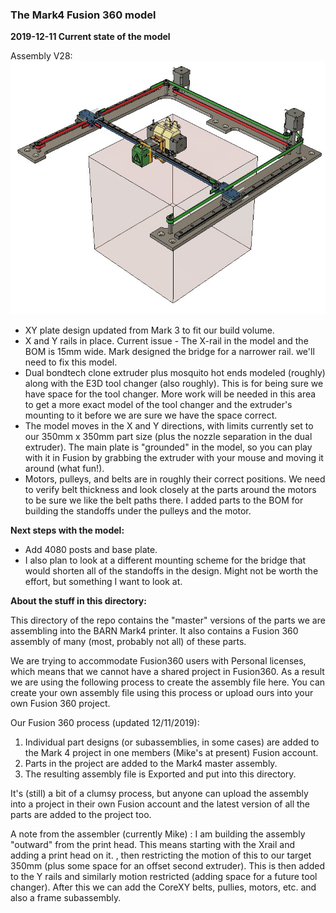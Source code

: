 ### The Mark4 Fusion 360 model

**2019-12-11 Current state of the model**

Assembly V28:
![Assembly, Mark4 printer v23](https://github.com/BainbridgeArtisanResourceNetwork/Mark4_printer/blob/master/Fusion360_model/images/assembly_v28.jpg)

- XY plate design updated from Mark 3 to fit our build volume.
- X and Y rails in place. Current issue - The X-rail in the model and the BOM is 15mm wide. Mark designed the bridge for a narrower rail. we'll need to fix this model.
- Dual bondtech clone extruder plus mosquito  hot ends modeled (roughly) along with the E3D tool changer (also roughly). This is for being sure we have space for the tool changer. More work will be needed in this area to get a more exact model of the tool changer and the extruder's mounting to it before we are sure we have the space correct.
- The model moves in the X and Y directions, with limits currently set to our 350mm x 350mm part size (plus the nozzle separation in the dual extruder).  The main plate is "grounded" in the model, so you can play with it in Fusion by grabbing the extruder with your mouse and moving it around (what fun!).
- Motors, pulleys, and belts are in roughly their correct positions. We need to verify belt thickness and look closely at the parts around the motors to be sure we like the belt paths there. I added parts to the BOM for building the standoffs under the pulleys and the motor. 

**Next steps with the model:**

- Add 4080 posts  and base plate.
- I also plan to look at a different mounting scheme for the bridge that would shorten all of the standoffs in the design. Might not be worth the effort, but something I want to look at.





**About the stuff in this directory:**

This directory of the repo contains the "master" versions of the parts we are assembling into the BARN Mark4 printer. It also contains a Fusion 360 assembly of many (most, probably not all) of these parts.

We are trying to accommodate Fusion360 users with Personal licenses, which means that we cannot have a shared project in Fusion360. As a result we are using the following process to create the assembly file here. You can create your own assembly file using this process or upload ours into your own Fusion 360 project.

Our Fusion 360 process (updated 12/11/2019):

1. Individual part designs (or subassemblies, in some cases) are added to the Mark 4 project in one members (Mike's at present) Fusion account.  
2. Parts in the project are added to the Mark4 master assembly.
3. The resulting assembly file is Exported and put into this directory.

It's (still) a bit of a clumsy process, but anyone can upload the assembly into a project in their own Fusion account and the latest version of all the parts are added to the project too.  



A note from the assembler (currently Mike) : I am building the assembly "outward" from the print head. This means starting with the Xrail and adding a print head on it. , then restricting the motion of this to our target 350mm (plus some space for an offset second extruder). This is then added to the Y rails and similarly motion restricted (adding space for a future tool changer). After this we can add the CoreXY belts, pullies, motors, etc. and also a frame subassembly.
